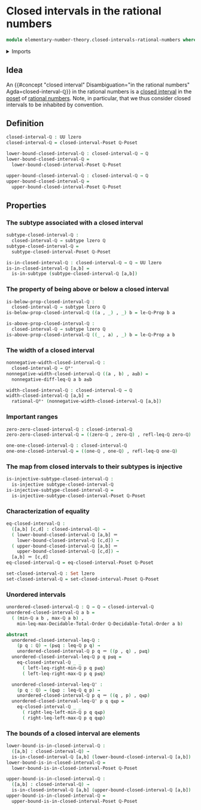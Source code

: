 # Closed intervals in the rational numbers

```agda
module elementary-number-theory.closed-intervals-rational-numbers where
```

<details><summary>Imports</summary>

```agda
open import elementary-number-theory.decidable-total-order-rational-numbers
open import elementary-number-theory.inequality-rational-numbers
open import elementary-number-theory.maximum-rational-numbers
open import elementary-number-theory.minimum-rational-numbers
open import elementary-number-theory.multiplication-positive-rational-numbers
open import elementary-number-theory.multiplication-rational-numbers
open import elementary-number-theory.negative-rational-numbers
open import elementary-number-theory.nonnegative-rational-numbers
open import elementary-number-theory.positive-and-negative-rational-numbers
open import elementary-number-theory.positive-rational-numbers
open import elementary-number-theory.rational-numbers
open import elementary-number-theory.strict-inequality-rational-numbers

open import foundation.dependent-pair-types
open import foundation.identity-types
open import foundation.injective-maps
open import foundation.propositions
open import foundation.sets
open import foundation.subtypes
open import foundation.universe-levels

open import order-theory.closed-interval-preserving-maps-posets
open import order-theory.closed-intervals-posets
open import order-theory.decidable-total-orders
```

</details>

## Idea

An
{{#concept "closed interval" Disambiguation="in the rational numbers" Agda=closed-interval-ℚ}}
in the rational numbers is a
[closed interval](order-theory.closed-intervals-posets.md) in the
[poset](elementary-number-theory.inequality-rational-numbers.md) of
[rational numbers](elementary-number-theory.rational-numbers.md). Note, in
particular, that we thus consider closed intervals to be inhabited by
convention.

## Definition

```agda
closed-interval-ℚ : UU lzero
closed-interval-ℚ = closed-interval-Poset ℚ-Poset

lower-bound-closed-interval-ℚ : closed-interval-ℚ → ℚ
lower-bound-closed-interval-ℚ =
  lower-bound-closed-interval-Poset ℚ-Poset

upper-bound-closed-interval-ℚ : closed-interval-ℚ → ℚ
upper-bound-closed-interval-ℚ =
  upper-bound-closed-interval-Poset ℚ-Poset
```

## Properties

### The subtype associated with a closed interval

```agda
subtype-closed-interval-ℚ :
  closed-interval-ℚ → subtype lzero ℚ
subtype-closed-interval-ℚ =
  subtype-closed-interval-Poset ℚ-Poset

is-in-closed-interval-ℚ : closed-interval-ℚ → ℚ → UU lzero
is-in-closed-interval-ℚ [a,b] =
  is-in-subtype (subtype-closed-interval-ℚ [a,b])
```

### The property of being above or below a closed interval

```agda
is-below-prop-closed-interval-ℚ :
  closed-interval-ℚ → subtype lzero ℚ
is-below-prop-closed-interval-ℚ ((a , _) , _) b = le-ℚ-Prop b a

is-above-prop-closed-interval-ℚ :
  closed-interval-ℚ → subtype lzero ℚ
is-above-prop-closed-interval-ℚ ((_ , a) , _) b = le-ℚ-Prop a b
```

### The width of a closed interval

```agda
nonnegative-width-closed-interval-ℚ :
  closed-interval-ℚ → ℚ⁰⁺
nonnegative-width-closed-interval-ℚ ((a , b) , a≤b) =
  nonnegative-diff-leq-ℚ a b a≤b

width-closed-interval-ℚ : closed-interval-ℚ → ℚ
width-closed-interval-ℚ [a,b] =
  rational-ℚ⁰⁺ (nonnegative-width-closed-interval-ℚ [a,b])
```

### Important ranges

```agda
zero-zero-closed-interval-ℚ : closed-interval-ℚ
zero-zero-closed-interval-ℚ = ((zero-ℚ , zero-ℚ) , refl-leq-ℚ zero-ℚ)

one-one-closed-interval-ℚ : closed-interval-ℚ
one-one-closed-interval-ℚ = ((one-ℚ , one-ℚ) , refl-leq-ℚ one-ℚ)
```

### The map from closed intervals to their subtypes is injective

```agda
is-injective-subtype-closed-interval-ℚ :
  is-injective subtype-closed-interval-ℚ
is-injective-subtype-closed-interval-ℚ =
  is-injective-subtype-closed-interval-Poset ℚ-Poset
```

### Characterization of equality

```agda
eq-closed-interval-ℚ :
  ([a,b] [c,d] : closed-interval-ℚ) →
  ( lower-bound-closed-interval-ℚ [a,b] ＝
    lower-bound-closed-interval-ℚ [c,d]) →
  ( upper-bound-closed-interval-ℚ [a,b] ＝
    upper-bound-closed-interval-ℚ [c,d]) →
  [a,b] ＝ [c,d]
eq-closed-interval-ℚ = eq-closed-interval-Poset ℚ-Poset

set-closed-interval-ℚ : Set lzero
set-closed-interval-ℚ = set-closed-interval-Poset ℚ-Poset
```

### Unordered intervals

```agda
unordered-closed-interval-ℚ : ℚ → ℚ → closed-interval-ℚ
unordered-closed-interval-ℚ a b =
  ( (min-ℚ a b , max-ℚ a b) ,
    min-leq-max-Decidable-Total-Order ℚ-Decidable-Total-Order a b)

abstract
  unordered-closed-interval-leq-ℚ :
    (p q : ℚ) → (p≤q : leq-ℚ p q) →
    unordered-closed-interval-ℚ p q ＝ ((p , q) , p≤q)
  unordered-closed-interval-leq-ℚ p q p≤q =
    eq-closed-interval-ℚ _ _
      ( left-leq-right-min-ℚ p q p≤q)
      ( left-leq-right-max-ℚ p q p≤q)

  unordered-closed-interval-leq-ℚ' :
    (p q : ℚ) → (q≤p : leq-ℚ q p) →
    unordered-closed-interval-ℚ p q ＝ ((q , p) , q≤p)
  unordered-closed-interval-leq-ℚ' p q q≤p =
    eq-closed-interval-ℚ _ _
      ( right-leq-left-min-ℚ p q q≤p)
      ( right-leq-left-max-ℚ p q q≤p)
```

### The bounds of a closed interval are elements

```agda
lower-bound-is-in-closed-interval-ℚ :
  ([a,b] : closed-interval-ℚ) →
  is-in-closed-interval-ℚ [a,b] (lower-bound-closed-interval-ℚ [a,b])
lower-bound-is-in-closed-interval-ℚ =
  lower-bound-is-in-closed-interval-Poset ℚ-Poset

upper-bound-is-in-closed-interval-ℚ :
  ([a,b] : closed-interval-ℚ) →
  is-in-closed-interval-ℚ [a,b] (upper-bound-closed-interval-ℚ [a,b])
upper-bound-is-in-closed-interval-ℚ =
  upper-bound-is-in-closed-interval-Poset ℚ-Poset
```
